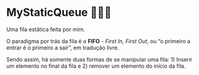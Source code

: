# MyStaticQueue 🐑🐑🐑

Uma fila estática feita por mim.



O paradigma por trás da fila é o **FIFO** - *First In, First Out*, ou “o primeiro a entrar é o primeiro a sair”, em tradução livre.

Sendo assim,  há somente duas formas de se manipular uma fila: 1) Inserir um elemento no final da fila e 2) remover um elemento do início da fila.